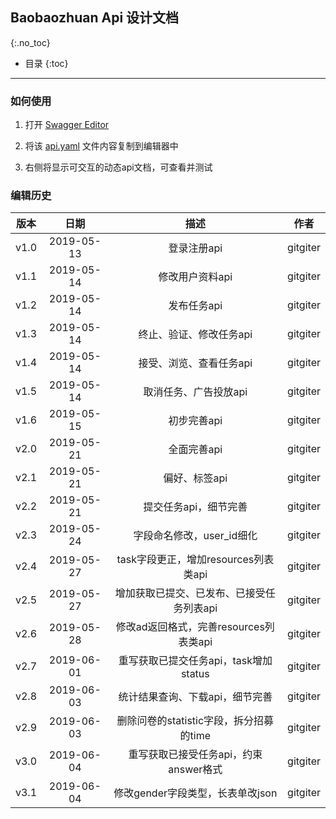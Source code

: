 ## Baobaozhuan Api 设计文档

{:.no_toc}

* 目录
{:toc}

---

### 如何使用

1. 打开 [Swagger Editor](http://editor.swagger.io/)

2. 将该 [api.yaml](./api.yaml) 文件内容复制到编辑器中

3. 右侧将显示可交互的动态api文档，可查看并测试

### 编辑历史

| 版本 |   日期    | 描述 |  作者   |
| :--: | :-------: | :--: | :-----: |
| v1.0 | 2019-05-13 | 登录注册api | gitgiter |
| v1.1 | 2019-05-14 | 修改用户资料api | gitgiter |
| v1.2 | 2019-05-14 | 发布任务api | gitgiter |
| v1.3 | 2019-05-14 | 终止、验证、修改任务api | gitgiter |
| v1.4 | 2019-05-14 | 接受、浏览、查看任务api | gitgiter |
| v1.5 | 2019-05-14 | 取消任务、广告投放api | gitgiter |
| v1.6 | 2019-05-15 | 初步完善api | gitgiter |
| v2.0 | 2019-05-21 | 全面完善api | gitgiter |
| v2.1 | 2019-05-21 | 偏好、标签api | gitgiter |
| v2.2 | 2019-05-21 | 提交任务api，细节完善 | gitgiter |
| v2.3 | 2019-05-24 | 字段命名修改，user_id细化 | gitgiter |
| v2.4 | 2019-05-27 | task字段更正，增加resources列表类api | gitgiter |
| v2.5 | 2019-05-27 | 增加获取已提交、已发布、已接受任务列表api | gitgiter |
| v2.6 | 2019-05-28 | 修改ad返回格式，完善resources列表类api | gitgiter |
| v2.7 | 2019-06-01 | 重写获取已提交任务api，task增加status | gitgiter |
| v2.8 | 2019-06-03 | 统计结果查询、下载api，细节完善 | gitgiter |
| v2.9 | 2019-06-03 | 删除问卷的statistic字段，拆分招募的time | gitgiter |
| v3.0 | 2019-06-04 | 重写获取已接受任务api，约束answer格式 | gitgiter |
| v3.1 | 2019-06-04 | 修改gender字段类型，长表单改json | gitgiter |